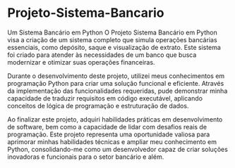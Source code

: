 # Projeto-Sistema-Bancario
Um Sistema Bancário em Python
O Projeto Sistema Bancário em Python visa a criação de um sistema completo que simula operações bancárias essenciais, como depósito, saque e visualização de extrato. Este sistema foi criado para atender às necessidades de um banco que busca modernizar e otimizar suas operações financeiras.

Durante o desenvolvimento deste projeto, utilizei meus conhecimentos em programação Python para criar uma solução funcional e eficiente. Através da implementação das funcionalidades requeridas, pude demonstrar minha capacidade de traduzir requisitos em código executável, aplicando conceitos de lógica de programação e estruturação de dados.

Ao finalizar este projeto, adquiri habilidades práticas em desenvolvimento de software, bem como a capacidade de lidar com desafios reais de programação. Este projeto representa uma oportunidade valiosa para aprimorar minhas habilidades técnicas e ampliar meu conhecimento em Python, consolidando-me como um desenvolvedor capaz de criar soluções inovadoras e funcionais para o setor bancário e além.
